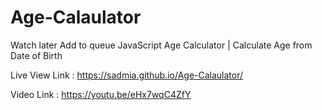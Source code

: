 # Age-Calaulator
Watch later Add to queue JavaScript Age Calculator | Calculate Age from Date of Birth

Live View Link : https://sadmia.github.io/Age-Calaulator/

Video Link : https://youtu.be/eHx7wqC4ZfY
